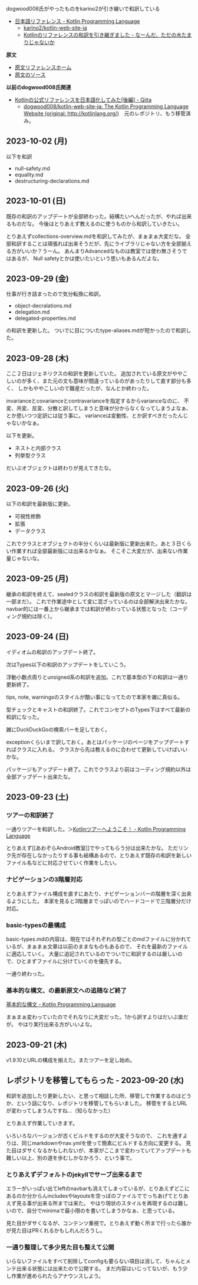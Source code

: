 dogwood008氏がやったものをkarino2が引き継いで和訳している

- [日本語リファレンス - Kotlin Programming Language](https://karino2.github.io/kotlin-web-site-ja/docs/)
   - [karino2/kotlin-web-site-ja](https://github.com/karino2/kotlin-web-site-ja)
   - [Kotlinのリファレンスの和訳を引き継ぎました - なーんだ、ただの水たまりじゃないか](https://karino2.github.io/2023/09/21/kotlin_reference_japanse_translation.html)

**原文**

- [原文リファレンスホーム](https://kotlinlang.org/docs/home.html)
- [原文のソース](https://github.com/JetBrains/kotlin-web-site/)

**以前のdogwood008氏関連**

- [Kotlinの公式リファレンスを日本語化してみた[後編] - Qiita](https://qiita.com/dogwood008/items/f4ceabd0b0d801fb3a9f)
   - [dogwood008/kotlin-web-site-ja: The Kotlin Programming Language Website (original: http://kotlinlang.org/)](https://github.com/dogwood008/kotlin-web-site-ja)　元のレポジトリ、もう移管済み。

## 2023-10-02 (月)

以下を和訳

- null-safety.md
- equality.md
- destructuring-declarations.md

## 2023-10-01 (日)

既存の和訳のアップデートが全部終わった。結構たいへんだったが、やれば出来るものだな。
今後はとりあえず教えるのに使うものから和訳していきたい。

とりあえずcollections-overview.mdを和訳してみたが、まぁまぁ大変だな。
全部和訳することは頑張れば出来そうだが、先にライブラリじゃない方を全部揃える方がいいか？うーん。
あんまりAdvancedなものは教室では使わ無さそうではあるが、
Null safetyとかは使いたいという思いもあるんだよな。

## 2023-09-29 (金)

仕事が行き詰まったので気分転換に和訳。

- object-decralations.md
- delegation.md
- delegated-properties.md

の和訳を更新した。
ついでに目についたtype-aliases.mdが短かったので和訳した。

## 2023-09-28 (木)

ここ２日はジェネリクスの和訳を更新していた。
追加されている原文がややこしいのが多く、また元の文も意味が間違っているのがあったりして直す部分も多く、
しかもややこしいので難産だったが、なんとか終わった。

invarianceとcovarianceとcontravarianceを指定するからvarianceなのに、
不変、共変、反変、分散と訳してしまうと意味が分からなくなってしまうよなぁ、とか思いつつ定訳には従う事に。
varianceは変動性、とか訳すべきだったんじゃないかなぁ。

以下を更新。

- ネストと内部クラス
- 列挙型クラス

だいぶオブジェクトは終わりが見えてきたな。

## 2023-09-26 (火)

以下の和訳を最新版に更新。

- 可視性修飾
- 拡張
- データクラス

これでクラスとオブジェクトの半分くらいは最新版に更新出来た。あと３日くらい作業すれば全部最新版には出来るかなぁ。
そこそこ大変だが、出来ない作業量じゃないな。

## 2023-09-25 (月)

継承の和訳を終えて、sealedクラスの和訳を最新版の原文とマージした（翻訳は一部まだ）。
これで作業途中として変に混ざっているのは全部解決出来たかな。
navbar的には一番上から継承までは和訳が終わっている状態となった（コーディング規約は除く）。

## 2023-09-24 (日)

イディオムの和訳のアップデート終了。

次はTypes以下の和訳のアップデートをしていこう。

浮動小数点周りとunsigned系の和訳を追加。これで基本型の下の和訳は一通り更新終了。

tips, note, warningsのスタイルが酷い事になってたので本家を雑に真似る。

型チェックとキャストの和訳終了。これでコンセプトのTypes下はすべて最新の和訳になった。

雑にDuckDuckGoの検索バーを足しておく。

exceptionくらいまで訳しておく。あとはパッケージのページをアップデートすればクラスに入れる。
クラスから先は教えるのに合わせて更新していけばいいかな。

パッケージもアップデート終了。これでクラスより前はコーディング規約以外は全部アップデート出来たな。

## 2023-09-23 (土)

### ツアーの和訳終了 

一通りツアーを和訳した。＞[Kotlinツアーへようこそ！ - Kotlin Programming Language](https://karino2.github.io/kotlin-web-site-ja/docs/kotlin-tour-welcome.html)

とりあえず[[あおぞらAndroid教室]]でやってもらう分は出来たかな。
ただリンク先が存在しなかったりする事も結構あるので、とりあえず既存の和訳を新しいファイル名などに対応させていく作業をしたい。

### ナビゲーションの3階層対応

とりあえずファイル構成を直すにあたり、ナビゲーションバーの階層を深く出来るようにした。
本家を見ると3階層までっぽいのでハードコードで三階層分だけ対応。

### basic-typesの最構成

basic-types.mdの内容は、現在ではそれぞれの型ごとのmdファイルに分かれているが、まぁまぁ文章は以前のままなものもあるので、
それを最新のファイルに適応していく。
大量に追記されているのでついでに和訳するのは厳しいので、ひとまずファイルに分けていくのを優先する。

一通り終わった。

### 基本的な構文、の最新原文への追随など終了

[基本的な構文 - Kotlin Programming Language](https://karino2.github.io/kotlin-web-site-ja/docs/basic-syntax.html)

まぁまぁ変わっていたのでそれなりに大変だった。1から訳すよりはだいぶ楽だが。
やはり実行出来る方がいいよな。

## 2023-09-21 (木)

v1.9.10とURLの構成を揃えた。またツアーを足し始め。

## レポジトリを移管してもらった - 2023-09-20 (水)

和訳を追加したり更新したい、と思って相談した所、移管して作業するのはどうか、という話になり、レポジトリを移管してもらいました。
移管をするとURLが変わってしまうんですね…（知らなかった）

とりあえず作業していきます。

いろいろなバージョンが古くビルドをするのが大変そうなので、
これを通すよりは、同じmarkdownやnav.ymlを使って簡素にビルドする方向に変更する。
見た目はダサくなるかもしれないが、本家がここまで変わっていてアップデートも難しい以上、別の道を歩むしかなかろう、という事で。

### とりあえずデフォルトのjekyllでサーブ出来るまで

エラーがいっぱい出てleftのnavbarも消えてしまっているが、とりあえずどこにあるのか分からんincludesやlayoutsを空っぽのファイルででっちあげてとりあえず見る事が出来る所までは来た。
やはり現状のスタイルを再現するのは難しいので、自分でminimaで最小限のを書いてしまうかなぁ、と思っている。

見た目がダサくなるが、コンテンツ重視で。とりあえず動く所まで行ったら誰かが見た目はPRくれるかもしれんだろうし。

### 一通り整理して多少見た目も整えて公開

いらないファイルをすべて削除してconfigも要らない項目は消して、ちゃんとメンテ出来る状態には出来たので公開する。
まだ内容はいじってないが、もう少し作業が進められたらアナウンスしよう。